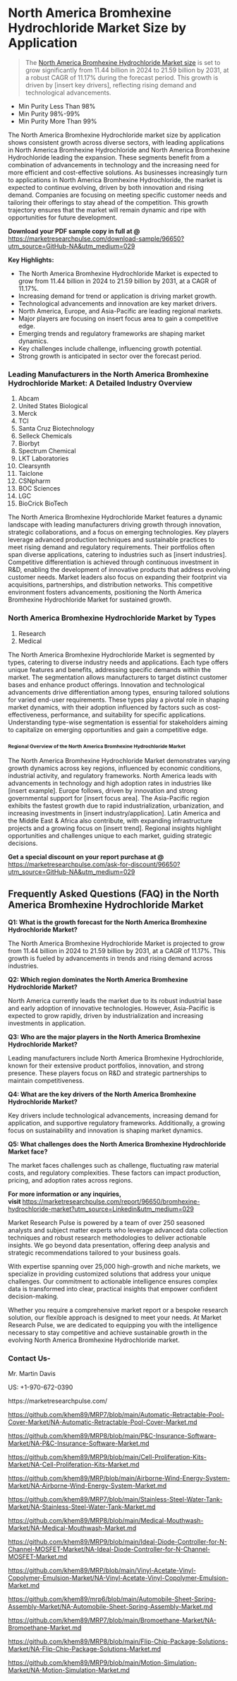 <h1>North America Bromhexine Hydrochloride Market&nbsp;Size by Application</h1><blockquote><p>The <a href="https://marketresearchpulse.com/download-sample/96650?utm_source=GitHub-NA&amp;utm_medium=029">North America Bromhexine Hydrochloride Market size</a> is set to grow significantly from 11.44 billion in 2024 to 21.59 billion by 2031, at a robust CAGR of 11.17% during the forecast period. This growth is driven by [insert key drivers], reflecting rising demand and technological advancements.</p></blockquote><ul><li>Min Purity Less Than 98%<li> Min Purity 98%-99%<li> Min Purity More Than 99%</li></ul><p>The North America Bromhexine Hydrochloride market size by application shows consistent growth across diverse sectors, with leading applications in North America Bromhexine Hydrochloride and North America Bromhexine Hydrochloride leading the expansion. These segments benefit from a combination of advancements in technology and the increasing need for more efficient and cost-effective solutions. As businesses increasingly turn to applications in North America Bromhexine Hydrochloride, the market is expected to continue evolving, driven by both innovation and rising demand. Companies are focusing on meeting specific customer needs and tailoring their offerings to stay ahead of the competition. This growth trajectory ensures that the market will remain dynamic and ripe with opportunities for future development.</p><p><strong>Download your PDF sample copy in full at @ </strong><a href="https://marketresearchpulse.com/download-sample/96650?utm_source=GitHub-NA&amp;utm_medium=029">https://marketresearchpulse.com/download-sample/96650?utm_source=GitHub-NA&amp;utm_medium=029</a></p><p><strong>Key Highlights: </strong></p><ul><li>The North America Bromhexine Hydrochloride Market is expected to grow from 11.44 billion in 2024 to 21.59 billion by 2031, at a CAGR of 11.17%.</li><li>Increasing demand for trend or application is driving market growth.</li><li>Technological advancements and innovation are key market drivers.</li><li>North America, Europe, and Asia-Pacific are leading regional markets.</li><li>Major players are focusing on insert focus area to gain a competitive edge.</li><li>Emerging trends and regulatory frameworks are shaping market dynamics.</li><li>Key challenges include challenge, influencing growth potential.</li><li>Strong growth is anticipated in sector over the forecast period.</li></ul><h3>Leading Manufacturers in the North America Bromhexine Hydrochloride Market: A Detailed Industry Overview</h3><ol><li>Abcam</li><li>United States Biological</li><li>Merck</li><li>TCI</li><li>Santa Cruz Biotechnology</li><li>Selleck Chemicals</li><li>Biorbyt</li><li>Spectrum Chemical</li><li>LKT Laboratories</li><li>Clearsynth</li><li>Taiclone</li><li>CSNpharm</li><li>BOC Sciences</li><li>LGC</li><li>BioCrick BioTech</li></ol><div class="flex max-w-full flex-col flex-grow"><div class="min-h-8 text-message flex w-full flex-col items-end gap-2 whitespace-normal break-words [.text-message+&amp;]:mt-5" dir="auto" data-message-author-role="assistant" data-message-id="fd8432e4-4910-450d-b182-61b7bfb0a01f" data-message-model-slug="gpt-4o"><div class="flex w-full flex-col gap-1 empty:hidden first:pt-[3px]"><div class="markdown prose w-full break-words dark:prose-invert light"><p>The North America Bromhexine Hydrochloride Market features a dynamic landscape with leading manufacturers driving growth through innovation, strategic collaborations, and a focus on emerging technologies. Key players leverage advanced production techniques and sustainable practices to meet rising demand and regulatory requirements. Their portfolios often span diverse applications, catering to industries such as [insert industries]. Competitive differentiation is achieved through continuous investment in R&amp;D, enabling the development of innovative products that address evolving customer needs. Market leaders also focus on expanding their footprint via acquisitions, partnerships, and distribution networks. This competitive environment fosters advancements, positioning the North America Bromhexine Hydrochloride Market for sustained growth.</p></div></div></div></div><h3>North America Bromhexine Hydrochloride Market by Types</h3><ol><li>Research<li> Medical</li></ol><div class="flex max-w-full flex-col flex-grow"><div class="min-h-8 text-message flex w-full flex-col items-end gap-2 whitespace-normal break-words [.text-message+&amp;]:mt-5" dir="auto" data-message-author-role="assistant" data-message-id="084470be-0bb7-4664-bddf-5156b4f41249" data-message-model-slug="gpt-4o-mini"><div class="flex w-full flex-col gap-1 empty:hidden first:pt-[3px]"><div class="markdown prose w-full break-words dark:prose-invert light"><p>The North America Bromhexine Hydrochloride Market is segmented by types, catering to diverse industry needs and applications. Each type offers unique features and benefits, addressing specific demands within the market. The segmentation allows manufacturers to target distinct customer bases and enhance product offerings. Innovation and technological advancements drive differentiation among types, ensuring tailored solutions for varied end-user requirements. These types play a pivotal role in shaping market dynamics, with their adoption influenced by factors such as cost-effectiveness, performance, and suitability for specific applications. Understanding type-wise segmentation is essential for stakeholders aiming to capitalize on emerging opportunities and gain a competitive edge.</p></div></div></div></div><h3><span style="font-size: 11px;">Regional Overview of the North America Bromhexine Hydrochloride Market</span></h3><div class="flex max-w-full flex-col flex-grow"><div class="min-h-8 text-message flex w-full flex-col items-end gap-2 whitespace-normal break-words [.text-message+&amp;]:mt-5" dir="auto" data-message-author-role="assistant" data-message-id="e9038762-ce64-4e30-91c9-9bd413514231" data-message-model-slug="gpt-4o-mini"><div class="flex w-full flex-col gap-1 empty:hidden first:pt-[3px]"><div class="markdown prose w-full break-words dark:prose-invert light"><p>The North America Bromhexine Hydrochloride Market demonstrates varying growth dynamics across key regions, influenced by economic conditions, industrial activity, and regulatory frameworks. North America leads with advancements in technology and high adoption rates in industries like [insert example]. Europe follows, driven by innovation and strong governmental support for [insert focus area]. The Asia-Pacific region exhibits the fastest growth due to rapid industrialization, urbanization, and increasing investments in [insert industry/application]. Latin America and the Middle East &amp; Africa also contribute, with expanding infrastructure projects and a growing focus on [insert trend]. Regional insights highlight opportunities and challenges unique to each market, guiding strategic decisions.</p></div></div></div></div><p><strong>Get a special discount on your report purchase at @ </strong><a href="https://marketresearchpulse.com/ask-for-discount/96650?utm_source=GitHub-NA&amp;utm_medium=029">https://marketresearchpulse.com/ask-for-discount/96650?utm_source=GitHub-NA&amp;utm_medium=029</a></p><h2>Frequently Asked Questions (FAQ) in the North America Bromhexine Hydrochloride Market</h2><p><strong>Q1: What is the growth forecast for the North America Bromhexine Hydrochloride Market?</strong></p><p>The North America Bromhexine Hydrochloride Market is projected to grow from 11.44 billion in 2024 to 21.59 billion by 2031, at a CAGR of 11.17%. This growth is fueled by advancements in trends and rising demand across industries.</p><p><strong>Q2: Which region dominates the North America Bromhexine Hydrochloride Market?</strong></p><p>North America currently leads the market due to its robust industrial base and early adoption of innovative technologies. However, Asia-Pacific is expected to grow rapidly, driven by industrialization and increasing investments in application.</p><p><strong>Q3: Who are the major players in the North America Bromhexine Hydrochloride Market?</strong></p><p>Leading manufacturers include North America Bromhexine Hydrochloride, known for their extensive product portfolios, innovation, and strong presence. These players focus on R&amp;D and strategic partnerships to maintain competitiveness.</p><p><strong>Q4: What are the key drivers of the North America Bromhexine Hydrochloride Market?</strong></p><p>Key drivers include technological advancements, increasing demand for application, and supportive regulatory frameworks. Additionally, a growing focus on sustainability and innovation is shaping market dynamics.</p><p><strong>Q5: What challenges does the North America Bromhexine Hydrochloride Market face?</strong></p><p>The market faces challenges such as challenge, fluctuating raw material costs, and regulatory complexities. These factors can impact production, pricing, and adoption rates across regions.</p><p><strong>For more information or any inquiries, visit&nbsp;</strong><a href="https://marketresearchpulse.com/report/96650/bromhexine-hydrochloride-market?utm_source=Linkedin&utm_medium=029">https://marketresearchpulse.com/report/96650/bromhexine-hydrochloride-market?utm_source=Linkedin&utm_medium=029</a></p><p>Market Research Pulse is powered by a team of over 250 seasoned analysts and subject matter experts who leverage advanced data collection techniques and robust research methodologies to deliver actionable insights. We go beyond data presentation, offering deep analysis and strategic recommendations tailored to your business goals.</p><p>With expertise spanning over 25,000 high-growth and niche markets, we specialize in providing customized solutions that address your unique challenges. Our commitment to actionable intelligence ensures complex data is transformed into clear, practical insights that empower confident decision-making.</p><p>Whether you require a comprehensive market report or a bespoke research solution, our flexible approach is designed to meet your needs. At Market Research Pulse, we are dedicated to equipping you with the intelligence necessary to stay competitive and achieve sustainable growth in the evolving North America Bromhexine Hydrochloride market.</p><h3><strong>Contact Us-</strong></h3><p>Mr. Martin Davis</p><p>US: +1-970-672-0390</p><p>https://marketresearchpulse.com/</p><p><a href="https://github.com/khem89/MRP7/blob/main/Automatic-Retractable-Pool-Cover-Market/NA-Automatic-Retractable-Pool-Cover-Market.md">https://github.com/khem89/MRP7/blob/main/Automatic-Retractable-Pool-Cover-Market/NA-Automatic-Retractable-Pool-Cover-Market.md</a></p><p><a href="https://github.com/khem89/MRP8/blob/main/P&C-Insurance-Software-Market/NA-P&C-Insurance-Software-Market.md">https://github.com/khem89/MRP8/blob/main/P&C-Insurance-Software-Market/NA-P&C-Insurance-Software-Market.md</a></p><p><a href="https://github.com/khem89/MRP9/blob/main/Cell-Proliferation-Kits-Market/NA-Cell-Proliferation-Kits-Market.md">https://github.com/khem89/MRP9/blob/main/Cell-Proliferation-Kits-Market/NA-Cell-Proliferation-Kits-Market.md</a></p><p><a href="https://github.com/khem89/MRP/blob/main/Airborne-Wind-Energy-System-Market/NA-Airborne-Wind-Energy-System-Market.md">https://github.com/khem89/MRP/blob/main/Airborne-Wind-Energy-System-Market/NA-Airborne-Wind-Energy-System-Market.md</a></p><p><a href="https://github.com/khem89/MRP7/blob/main/Stainless-Steel-Water-Tank-Market/NA-Stainless-Steel-Water-Tank-Market.md">https://github.com/khem89/MRP7/blob/main/Stainless-Steel-Water-Tank-Market/NA-Stainless-Steel-Water-Tank-Market.md</a></p><p><a href="https://github.com/khem89/MRP8/blob/main/Medical-Mouthwash-Market/NA-Medical-Mouthwash-Market.md">https://github.com/khem89/MRP8/blob/main/Medical-Mouthwash-Market/NA-Medical-Mouthwash-Market.md</a></p><p><a href="https://github.com/khem89/MRP9/blob/main/Ideal-Diode-Controller-for-N-Channel-MOSFET-Market/NA-Ideal-Diode-Controller-for-N-Channel-MOSFET-Market.md">https://github.com/khem89/MRP9/blob/main/Ideal-Diode-Controller-for-N-Channel-MOSFET-Market/NA-Ideal-Diode-Controller-for-N-Channel-MOSFET-Market.md</a></p><p><a href="https://github.com/khem89/MRP/blob/main/Vinyl-Acetate-Vinyl-Copolymer-Emulsion-Market/NA-Vinyl-Acetate-Vinyl-Copolymer-Emulsion-Market.md">https://github.com/khem89/MRP/blob/main/Vinyl-Acetate-Vinyl-Copolymer-Emulsion-Market/NA-Vinyl-Acetate-Vinyl-Copolymer-Emulsion-Market.md</a></p><p><a href="https://github.com/khem89/mrp6/blob/main/Automobile-Sheet-Spring-Assembly-Market/NA-Automobile-Sheet-Spring-Assembly-Market.md">https://github.com/khem89/mrp6/blob/main/Automobile-Sheet-Spring-Assembly-Market/NA-Automobile-Sheet-Spring-Assembly-Market.md</a></p><p><a href="https://github.com/khem89/MRP7/blob/main/Bromoethane-Market/NA-Bromoethane-Market.md">https://github.com/khem89/MRP7/blob/main/Bromoethane-Market/NA-Bromoethane-Market.md</a></p><p><a href="https://github.com/khem89/MRP8/blob/main/Flip-Chip-Package-Solutions-Market/NA-Flip-Chip-Package-Solutions-Market.md">https://github.com/khem89/MRP8/blob/main/Flip-Chip-Package-Solutions-Market/NA-Flip-Chip-Package-Solutions-Market.md</a></p><p><a href="https://github.com/khem89/MRP9/blob/main/Motion-Simulation-Market/NA-Motion-Simulation-Market.md">https://github.com/khem89/MRP9/blob/main/Motion-Simulation-Market/NA-Motion-Simulation-Market.md</a></p>
